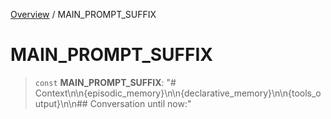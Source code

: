 [Overview](../index.md) / MAIN\_PROMPT\_SUFFIX

# MAIN\_PROMPT\_SUFFIX

> `const` **MAIN\_PROMPT\_SUFFIX**: "# Context\n\n\{episodic\_memory\}\n\n\{declarative\_memory\}\n\n\{tools\_output\}\n\n## Conversation until now:"
